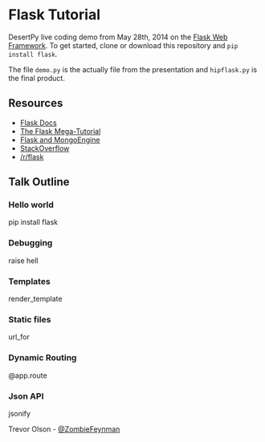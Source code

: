 Flask Tutorial
==============

DesertPy live coding demo from May 28th, 2014 on the [Flask Web Framework](http://flask.pocoo.org/). To get started, clone or download this repository and `pip install flask`.

The file `demo.py` is the actually file from the presentation and `hipflask.py` is the final product.

## Resources

- [Flask Docs](http://flask.pocoo.org/)
- [The Flask Mega-Tutorial](http://blog.miguelgrinberg.com/post/the-flask-mega-tutorial-part-i-hello-world)
- [Flask and MongoEngine](http://docs.mongodb.org/ecosystem/tutorial/write-a-tumblelog-application-with-flask-mongoengine/)
- [StackOverflow](http://stackoverflow.com/questions/tagged/flask)
- [/r/flask](http://www.reddit.com/r/flask)


## Talk Outline

### Hello world
pip install flask

### Debugging
raise hell

### Templates
render_template

### Static files
url_for

### Dynamic Routing
@app.route

### Json API
jsonify

Trevor Olson - [@ZombieFeynman](https://twitter.com/ZombieFeynman)
